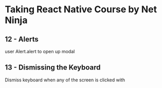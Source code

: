 # Taking React Native Course by Net Ninja

## 12 - Alerts

user Alert.alert to open up modal

## 13 - Dismissing the Keyboard

Dismiss keyboard when any of the screen is clicked with

